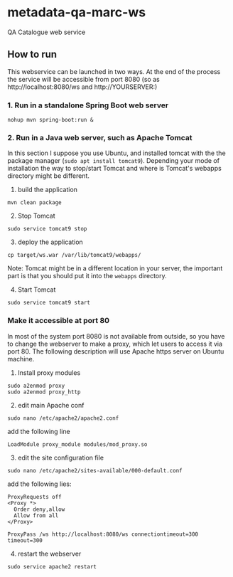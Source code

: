 # metadata-qa-marc-ws
QA Catalogue web service

## How to run

This webservice can be launched in two ways. At the end of the process the service will be accessible from port 8080 
(so as http://localhost:8080/ws and http://YOURSERVER:)


### 1. Run in a standalone Spring Boot web server
```
nohup mvn spring-boot:run &
```

### 2. Run in a Java web server, such as Apache Tomcat

In this section I suppose you use Ubuntu, and installed tomcat with the the package manager (`sudo apt install tomcat9`). 
Depending your mode of installation the way to stop/start Tomcat and where is Tomcat's webapps directory might be different.

1. build the application
```
mvn clean package
```

2. Stop Tomcat
```
sudo service tomcat9 stop
```

3. deploy the application
```
cp target/ws.war /var/lib/tomcat9/webapps/
```
Note: Tomcat might be in a different location in your server, the important part is that you should put it into the `webapps` directory.

4. Start Tomcat
```
sudo service tomcat9 start
```

### Make it accessible at port 80

In most of the system port 8080 is not available from outside, so you have to change the webserver to make a proxy, which let
users to access it via port 80. The following description will use Apache https server on Ubuntu machine.

1. Install proxy modules

```
sudo a2enmod proxy
sudo a2enmod proxy_http
```

2. edit main Apache conf
```
sudo nano /etc/apache2/apache2.conf
```
add the following line

```
LoadModule proxy_module modules/mod_proxy.so
```

3. edit the site configuration file

```
sudo nano /etc/apache2/sites-available/000-default.conf
```
add the following lies:

```
ProxyRequests off
<Proxy *>
  Order deny,allow
  Allow from all
</Proxy>

ProxyPass /ws http://localhost:8080/ws connectiontimeout=300 timeout=300
```

4. restart the webserver

```
sudo service apache2 restart
```

